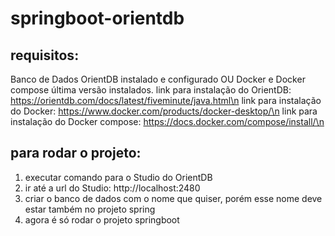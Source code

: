 # springboot-orientdb

## requisitos:
Banco de Dados OrientDB instalado e configurado OU Docker e Docker compose última versão instalados.
link para instalação do OrientDB: https://orientdb.com/docs/latest/fiveminute/java.html\n
link para instalação do Docker: https://www.docker.com/products/docker-desktop/\n
link para instalação do Docker compose: https://docs.docker.com/compose/install/\n

## para rodar o projeto:
1. executar comando para o Studio do OrientDB
2. ir até a url do Studio: http://localhost:2480
3. criar o banco de dados com o nome que quiser, porém esse nome deve estar também no projeto spring
4. agora é só rodar o projeto springboot

